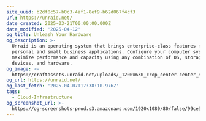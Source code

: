 ```yaml
---
site_uuid: b2df0c57-b0c3-4af1-8ef9-b62d067f4cf3
url: https://unraid.net/
date_created: 2025-03-21T00:00:00.000Z
date_modified: '2025-04-12'
og_title: Unleash Your Hardware
og_description: >-
  Unraid is an operating system that brings enterprise-class features for
  personal and small business applications. Configure your computer systems to
  maximize performance and capacity using any combination of OS, storage
  devices, and hardware.
og_image: >-
  https://craftassets.unraid.net/uploads/_1200x630_crop_center-center_82_none/seo-unraid.png?mtime=1709825432
og_url: https://unraid.net/
og_last_fetch: '2025-04-07T17:38:10.976Z'
tags:
  - Cloud-Infrastructure
og_screenshot_url: >-
  https://og-screenshots-prod.s3.amazonaws.com/1920x1080/80/false/99ce55a7d86f5c288802c535770a5d15f038708fbcdbb0891827ca6b30ae7447.jpeg
---
```



















































